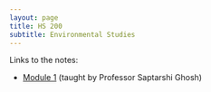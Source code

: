 ```yaml
---
layout: page
title: HS 200
subtitle: Environmental Studies
---
```

Links to the notes:
* [Module 1](mod1) (taught by Professor Saptarshi Ghosh)
